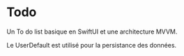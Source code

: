 # Todo


Un To do list basique en SwiftUI et une architecture MVVM.

Le UserDefault est utilisé pour la persistance des données.
